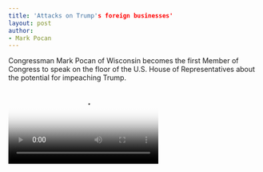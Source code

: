 ```yaml
---
title: 'Attacks on Trump's foreign businesses'
layout: post
author:
- Mark Pocan
---
```


Congressman Mark Pocan of Wisconsin becomes the first Member of Congress to speak on the floor of the U.S. House of Representatives about the potential for impeaching Trump.

<video controls src="/assets/2017-02-12-mark-pocan.mp4" poster="/assets/2017-02-12-mark-pocan.png"></video>
